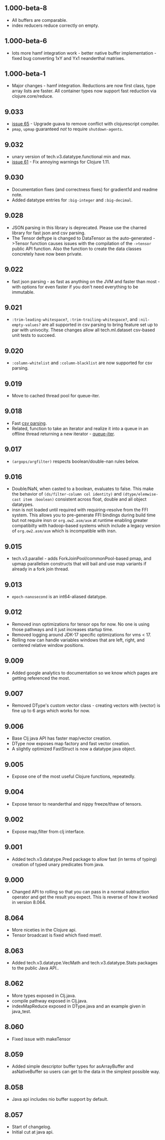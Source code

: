 ## 1.000-beta-8
 * All buffers are comparable.
 * index reducers reduce correctly on empty.
 
## 1.000-beta-6
 * lots more hamf integration work - better native buffer implementation - fixed bug converting
   1xY and Yx1 neanderthal matrixes.

## 1.000-beta-1
 * Major changes - hamf integration.  Reductions are now first class, type array lists are faster.  All
   container types now support fast reduction via clojure.core/reduce.

## 9.033
 * [issue 65](https://github.com/cnuernber/dtype-next/issues/61) - Upgrade guava to remove conflict with
   clojurescript compiler.
 * `pmap`, `upmap` guaranteed *not* to require `shutdown-agents`.

## 9.032
 * unary version of tech.v3.datatype.functional min and max.
 * [issue 61](https://github.com/cnuernber/dtype-next/issues/61) - Fix annoying warnings for Clojure 1.11.

## 9.030
 * Documentation fixes (and correctness fixes) for gradient1d and readme note.
 * Added datatype entries for `:big-integer` and `:big-decimal`.


## 9.028
 * JSON parsing in this library is deprecated.  Please use the charred library for fast json and
   csv parsing.
 * The Tensor deftype is changed to DataTensor as the auto-generated ->Tensor function causes
   issues with the compilation of the `->tensor` public API function.  Also the function to
   create the data classes concretely have now been private.


## 9.022
 * fast json parsing - as fast as anything on the JVM and faster than most - with options for
   even faster if you don't need everything to be immutable.

## 9.021
 * `:trim-leading-whitespace?`, `:trim-trailing-whitespace?`, and `:nil-empty-values?` are
    all supported in csv parsing to bring feature set up to par with univocity.  These changes
	allow all tech.ml.dataset csv-based unit tests to succeed.

## 9.020
 * `:column-whitelist` and `:column-blacklist` are now supported for csv parsing.

## 9.019
 * Move to cached thread pool for queue-iter.

## 9.018
 * Fast [csv parsing](https://cnuernber.github.io/dtype-next/tech.v3.datatype.char-input.html).
 * Related, function to take an iterator and realize it into a queue in an offline thread
   returning a new iterator - [queue-iter](https://cnuernber.github.io/dtype-next/tech.v3.parallel.queue-iter.html).

## 9.017
 * `(argops/argfilter)` respects boolean/double-nan rules below.

## 9.016
 * Double/NaN, when casted to a boolean, evaluates to false.  This make the behavior of
   `(ds/filter-column col identity)` and `(dtype/elemwise-cast item :boolean)` consistent
   across float, double and all object datatypes.
 * insn is not loaded until required with requiring-resolve from the FFI system.  This
   allows you to pre-generate FFI bindings during build time but not require insn or
   `org.ow2.asm/asm` at runtime enabling greater compatibilty with hadoop-based systems
   which include a legacy version of `org.ow2.asm/asm` which is incompatible with
   insn.

## 9.015
 * tech.v3.parallel - adds ForkJoinPool/commonPool-based pmap, and upmap parallelism
 constructs that will bail and use map variants if already in a fork join thread.

## 9.013
 * `epoch-nanosecond` is an int64-aliased datatype.

## 9.012
 * Removed insn optimizations for tensor ops for now.  No one is using those pathways and
   it just increases startup time.
 * Removed logging around JDK-17 specific optimizations for vms < 17.
 * Rolling now can handle variables windows that are left, right, and centered relative
   window positions.

## 9.009
 * Added google analytics to documentation so we know which pages are getting referenced
   the most.

## 9.007
 * Removed DType's custom vector class - creating vectors with (vector) is fine up
   to 6 args which works for now.

## 9.006
 * Base Clj java API has faster map/vector creation.
 * DType now exposes map factory and fast vector creation.
 * A slightly optimized FastStruct is now a datatype java object.

## 9.005
 * Expose one of the most useful Clojure functions, repeatedly.

## 9.004
 * Expose tensor to neanderthal and nippy freeze/thaw of tensors.

## 9.002
 * Expose map,filter from clj interface.

## 9.001
 * Added tech.v3.datatype.Pred package to allow fast (in terms of typing) creation of typed
   unary predicates from java.

## 9.000
 * Changed API to rolling so that you can pass in a normal subtraction operator
   and get the result you expect.  This is reverse of how it worked in version
   8.064.


## 8.064
 * More niceties in the Clojure api.
 * Tensor broadcast is fixed which fixed mset!.

## 8.063
 * Added tech.v3.datatype.VecMath and tech.v3.datatype.Stats packages to the
   public Java API..

## 8.062
 * More types exposed in Clj.java.
 * compile pathway exposed in Clj.java.
 * indexMapReduce exposed in DType.java and an example given in java_test.

## 8.060
 * Fixed issue with makeTensor

## 8.059
 * Added simple descriptor buffer types for asArrayBuffer and asNativeBuffer so
   users can get to the data in the simplest possible way.

## 8.058
 * Java api includes nio buffer support by default.

## 8.057
 * Start of changelog.
 * Initial cut at java api.
